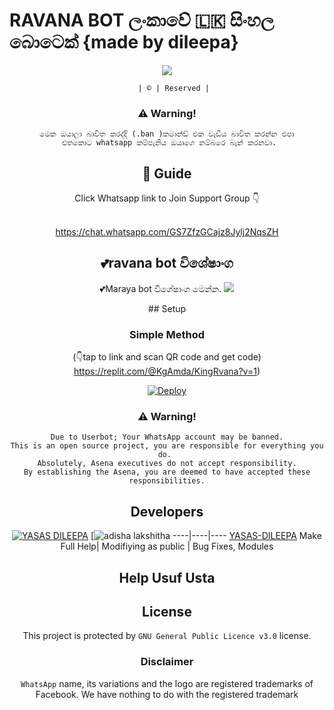 #      RAVANA BOT ලංකාවේ 🇱🇰 සිංහල බොටෙක් {made by dileepa}


<div align="center">
  <img border-radius: 50px src="https://telegra.ph/file/7de56858209649d760d99.jpg" >
  <p align="center">

    
       | © | Reserved |
    
    
### ⚠️ Warning! 
```
මෙක ඔයාලා බාවිත කරද්දි (.ban )කමාන්ඩ් එක වැඩිය බාවිත කරන්න එපා
 එතකොට whatsapp කම්පැනිය ඔයාගෙ නම්බරෙ බැන් කරනවා.
```
## 📢 Guide
Click Whatsapp link to Join Support Group 👇
<br>
<br>
  

https://chat.whatsapp.com/GS7ZfzGCajz8Jylj2NqsZH
  <div align="center">
       
  </div>
  
  ## 💕ravana bot විශේෂාංග
💕Maraya bot විශේෂාංග මෙන්න.
<a href="https://github.com/yasasdileepa/SL-maraya">
    <img src="https://img.shields.io/badge/Click%20here-purple&style=plastic">

  </a>
## Setup
<div align="center">

  ### Simple Method
  (👇tap to link and scan QR code and get code)
https://replit.com/@KgAmda/KingRvana?v=1)

[![Deploy](https://www.herokucdn.com/deploy/button.svg)](https://heroku.com/deploy?template=https://github.com/yasasdileepa/slDILEEPA)
     </div>
### ⚠️ Warning! 
```
Due to Userbot; Your WhatsApp account may be banned.
This is an open source project, you are responsible for everything you do. 
Absolutely, Asena executives do not accept responsibility.
By establishing the Asena, you are deemed to have accepted these responsibilities.
```

## Developers
  <div align="center">
    
  [![YASAS DILEEPA](https://github.com/yasasdileepa.png?size=100)](https://github.com/yasasdileepa) [![adisha lakshitha](https://github.com/adisha.png?size=50)
----|----|----
[YASAS-DILEEPA](https://github.com/yasasdileepa)
Make Full Help| Modifiying  as   public | Bug Fixes, Modules
  </div>
    
##  Help  Usuf Usta

## License
This project is protected by `GNU General Public Licence v3.0` license.

### Disclaimer
`WhatsApp` name, its variations and the logo are registered trademarks of Facebook. We have nothing to do with the registered trademark
